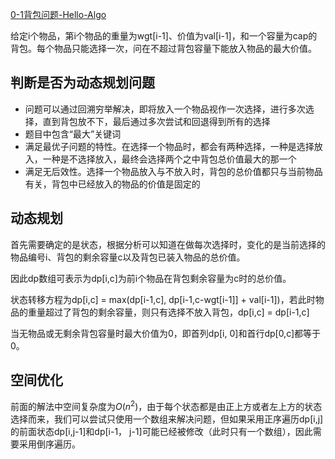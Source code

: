 [0-1背包问题-Hello-Algo](https://www.hello-algo.com/chapter_dynamic_programming/knapsack_problem/)

给定i个物品，第i个物品的重量为wgt[i-1]、价值为val[i-1]，和一个容量为cap的背包。每个物品只能选择一次，问在不超过背包容量下能放入物品的最大价值。

## 判断是否为动态规划问题

- 问题可以通过回溯穷举解决，即将放入一个物品视作一次选择，进行多次选择，直到背包放不下，最后通过多次尝试和回退得到所有的选择
- 题目中包含“最大”关键词
- 满足最优子问题的特性。在选择一个物品时，都会有两种选择，一种是选择放入，一种是不选择放入，最终会选择两个之中背包总价值最大的那一个
- 满足无后效性。选择一个物品放入与不放入时，背包的总价值都只与当前物品有关，背包中已经放入的物品的价值是固定的


## 动态规划

首先需要确定的是状态，根据分析可以知道在做每次选择时，变化的是当前选择的物品编号i、背包的剩余容量c以及背包已装入物品的总价值。

因此dp数组可表示为dp[i,c]为前i个物品在背包剩余容量为c时的总价值。

状态转移方程为dp[i,c] = max(dp[i-1,c], dp[i-1,c-wgt[i-1]] + val[i-1])，若此时物品的重量超过了背包的剩余容量，则只有选择不放入背包，dp[i,c] = dp[i-1,c]

当无物品或无剩余背包容量时最大价值为0，即首列dp[i, 0]和首行dp[0,c]都等于0。

## 空间优化

前面的解法中空间复杂度为$O(n^2)$，由于每个状态都是由正上方或者左上方的状态选择而来，我们可以尝试只使用一个数组来解决问题，但如果采用正序遍历dp[i,j]的前面状态dp[i,j-1]和dp[i-1， j-1]可能已经被修改（此时只有一个数组），因此需要采用倒序遍历。